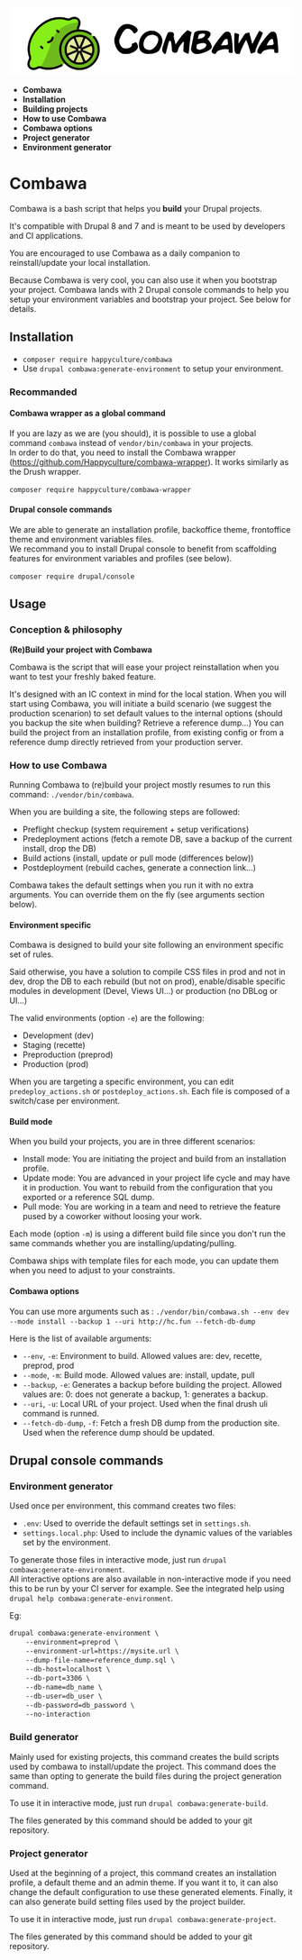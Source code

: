 ![Logo Combawa](logo_combawa.png)

* **Combawa**
* **Installation**
* **Building projects**
* **How to use Combawa**
* **Combawa options**
* **Project generator**
* **Environment generator**

# Combawa

Combawa is a bash script that helps you **build** your Drupal projects.

It's compatible with Drupal 8 and 7 and is meant to be used by developers and CI applications.

You are encouraged to use Combawa as a daily companion to reinstall/update your local installation.

Because Combawa is very cool, you can also use it when you bootstrap your project. Combawa lands with 2 Drupal console commands to help you setup your environment variables and bootstrap your project. See below for details.

## Installation

- `composer require happyculture/combawa`
- Use `drupal combawa:generate-environment` to setup your environment.

### Recommanded

#### Combawa wrapper as a global command

If you are lazy as we are (you should), it is possible to use a global command `combawa` instead of `vendor/bin/combawa` in your projects.  
In order to do that, you need to install the Combawa wrapper (https://github.com/Happyculture/combawa-wrapper). It works similarly as the Drush wrapper. 

`composer require happyculture/combawa-wrapper`


#### Drupal console commands

We are able to generate an installation profile, backoffice theme, frontoffice theme and environment variables files.  
We recommand you to install Drupal console to benefit from scaffolding features for environment variables and profiles (see below).

`composer require drupal/console`

## Usage

### Conception & philosophy 

**(Re)Build your project with Combawa**

Combawa is the script that will ease your project reinstallation when you want to test your freshly baked feature.

It's designed with an IC context in mind for the local station.
When you will start using Combawa, you will initiate a build scenario (we suggest the production scenarion) to set default values to the internal options (should you backup the site when building? Retrieve a reference dump...)
You can build the project from an installation profile, from existing config or from a reference dump directly retrieved from your production server. 

### How to use Combawa

Running Combawa to (re)build your project mostly resumes to run this command: `./vendor/bin/combawa`.

When you are building a site, the following steps are followed:
* Preflight checkup (system requirement + setup verifications)
* Predeployment actions (fetch a remote DB, save a backup of the current install, drop the DB)
* Build actions (install, update or pull mode (differences below))
* Postdeployment (rebuild caches, generate a connection link...)

Combawa takes the default settings when you run it with no extra arguments.
You can override them on the fly (see arguments section below).

#### Environment specific

Combawa is designed to build your site following an environment specific set of rules.

Said otherwise, you have a solution to compile CSS files in prod and not in dev, drop the DB to each rebuild (but not on prod), enable/disable specific modules in development (Devel, Views UI...) or production (no DBLog or UI...)  

The valid environments (option `-e`) are the following:
* Development (dev)
* Staging (recette)
* Preproduction (preprod)
* Production (prod)

When you are targeting a specific environment, you can edit `predeploy_actions.sh` or `postdeploy_actions.sh`. Each file is composed of a switch/case per environment.

#### Build mode

When you build your projects, you are in three different scenarios:
- Install mode: You are initiating the project and build from an installation profile.
- Update mode: You are advanced in your project life cycle and may have it in production. You want to rebuild from the configuration that you exported or a reference SQL dump.
- Pull mode: You are working in a team and need to retrieve the feature pused by a coworker without loosing your work.

Each mode (option `-m`) is using a different build file since you don't run the same commands whether you are installing/updating/pulling.

Combawa ships with template files for each mode, you can update them when you need to adjust to your constraints.

#### Combawa options

You can use more arguments such as : `./vendor/bin/combawa.sh --env dev --mode install --backup 1 --uri http://hc.fun --fetch-db-dump`

Here is the list of available arguments:
* `--env`, `-e`: Environment to build. Allowed values are: dev, recette, preprod, prod
* `--mode`, `-m`: Build mode. Allowed values are: install, update, pull
* `--backup`, `-e`: Generates a backup before building the project. Allowed values are: 0: does not generate a backup, 1: generates a backup.
* `--uri`, `-u`: Local URL of your project. Used when the final drush uli command is runned.
* `--fetch-db-dump`, `-f`: Fetch a fresh DB dump from the production site. Used when the reference dump should be updated.

## Drupal console commands


### Environment generator

Used once per environment, this command creates two files: 
- `.env`: Used to override the default settings set in `settings.sh`.
- `settings.local.php`: Used to include the dynamic values of the variables set by the environment.

To generate those files in interactive mode, just run `drupal combawa:generate-environment`.\
All interactive options are also available in non-interactive mode if you need this to be run by your CI server for example. See the integrated help using `drupal help combawa:generate-environment`.

Eg:
```
drupal combawa:generate-environment \
    --environment=preprod \
    --environment-url=https://mysite.url \
    --dump-file-name=reference_dump.sql \
    --db-host=localhost \
    --db-port=3306 \
    --db-name=db_name \
    --db-user=db_user \
    --db-password=db_password \
    --no-interaction
```

### Build generator

Mainly used for existing projects, this command creates the build scripts used by combawa to install/update the project. This command does the same than opting to generate the build files during the project generation command.

To use it in interactive mode, just run `drupal combawa:generate-build`.

The files generated by this command should be added to your git repository.

### Project generator

Used at the beginning of a project, this command creates an installation profile, a default theme and an admin theme. If you want it to, it can also change the default configuration to use these generated elements. Finally, it can also generate build setting files used by the project builder.

To use it in interactive mode, just run `drupal combawa:generate-project`.

The files generated by this command should be added to your git repository.

